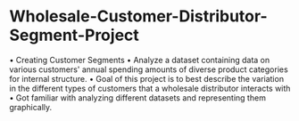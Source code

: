 # Wholesale-Customer-Distributor-Segment-Project

• Creating Customer Segments
• Analyze a dataset containing data on various customers' annual spending
amounts of diverse product categories for internal structure.
• Goal of this project is to best describe the variation in the different types of
customers that a wholesale distributor interacts with
• Got familiar with analyzing different datasets and representing them
graphically.
